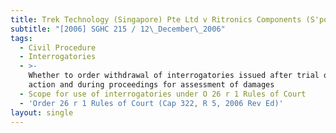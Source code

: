 ```yaml
---
title: Trek Technology (Singapore) Pte Ltd v Ritronics Components (S'pore) Pte Ltd
subtitle: "[2006] SGHC 215 / 12\_December\_2006"
tags:
  - Civil Procedure
  - Interrogatories
  - >-
    Whether to order withdrawal of interrogatories issued after trial of main
    action and during proceedings for assessment of damages
  - Scope for use of interrogatories under O 26 r 1 Rules of Court
  - 'Order 26 r 1 Rules of Court (Cap 322, R 5, 2006 Rev Ed)'
layout: single
---
```


